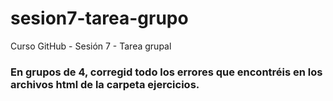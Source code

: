 # sesion7-tarea-grupo
Curso GitHub - Sesión 7 - Tarea grupal
### En grupos de 4, corregid todo los errores que encontréis en los archivos html de la carpeta ejercicios.

